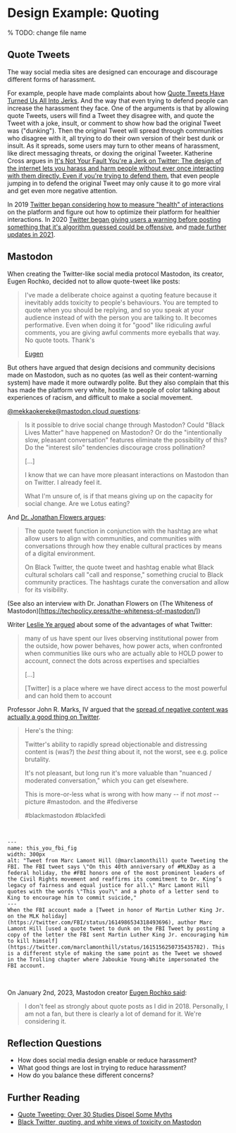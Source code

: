 # Design Example: Quoting

% TODO: change file name


## Quote Tweets

The way social media sites are designed can encourage and discourage different forms of harassment.

For example, people have made complaints about how [Quote Tweets Have Turned Us All Into Jerks](https://onezero.medium.com/quote-tweets-have-turned-us-all-into-jerks-d5776c807942). And the way that even trying to defend people can increase the harassment they face. One of the arguments is that by allowing quote Tweets, users will find a Tweet they disagree with, and quote the Tweet with a joke, insult, or comment to show how bad the original Tweet was ("dunking"). Then the original Tweet will spread through communities who disagree with it, all trying to do their own version of their best dunk or insult. As it spreads, some users may turn to other means of harassment, like direct messaging threats, or doxing the original Tweeter. Katherine Cross argues in [It's Not Your Fault You're a Jerk on Twitter: The design of the internet lets you harass and harm people without ever once interacting with them directly. Even if you're trying to defend them.](https://www.wired.com/story/social-media-harassment-platforms/) that even people jumping in to defend the original Tweet may only cause it to go more viral and get even more negative attention. 

In 2019 [Twitter began considering how to measure "health" of interactions](https://www.vox.com/2019/3/8/18245536/exclusive-twitter-healthy-conversations-dunking-research-product-incentives) on the platform and figure out how to optimize their platform for healthier interactions. In 2020 [Twitter began giving users a warning before posting something that it's algorithm guessed could be offensive](https://www.theverge.com/2020/5/5/21248201/twitter-reply-warning-harmful-language-revise-tweet-moderation), and [made further updates in 2021](https://www.theverge.com/2021/5/5/22420586/twitter-offensive-tweet-warning-prompt-updated-success-rate).


## Mastodon
When creating the Twitter-like social media protocol Mastodon, its creator, Eugen Rochko, decided not to allow quote-tweet like posts:

> I've made a deliberate choice against a quoting feature because it inevitably adds toxicity to people's behaviours. You are tempted to quote when you should be replying, and so you speak at your audience instead of with the person you are talking to. It becomes performative. Even when doing it for "good" like ridiculing awful comments, you are giving awful comments more eyeballs that way. No quote toots. Thank's
>
> [Eugen](https://mastodon.social/@Gargron/99662106175542726)

But others have argued that design decisions and community decisions made on Mastodon, such as no quotes (as well as their content-warning system) have made it more outwardly polite. But they also complain that this has made the platform very white, hostile to people of color talking about experiences of racism, and difficult to make a social movement.

[@mekkaokereke@mastodon.cloud questions](https://mastodon.cloud/@mekkaokereke/109334079258663352):
> Is it possible to drive social change through Mastodon? Could "Black Lives Matter" have happened on Mastodon? Or do the "intentionally slow, pleasant conversation" features eliminate the possibility of this? Do the "interest silo" tendencies discourage cross pollination?
>
> [...]
>
> I know that we can have more pleasant interactions on Mastodon than on Twitter. I already feel it.
>
> What I'm unsure of, is if that means giving up on the capacity for social change. Are we Lotus eating?


And [Dr. Jonathan Flowers argues](https://zirk.us/@shengokai/109347027270208314):
> The quote tweet function in conjunction with the hashtag are what allow users to align with communities, and communities with conversations through how they enable cultural practices by means of a digital environment.
>
> On Black Twitter, the quote tweet and hashtag enable what Black cultural scholars call "call and response," something crucial to Black community practices. The hashtags curate the conversation and allow for its visibility.

(See also an interview with Dr. Jonathan Flowers on (The Whiteness of Mastodon)[https://techpolicy.press/the-whiteness-of-mastodon/])


Writer [Leslie Ye argued](https://twitter.com/lesliezye/status/1593631667037638660) about some of the advantages of what Twitter:
> many of us have spent our lives observing institutional power from the outside, how power behaves, how power acts, when confronted when communities like ours who are actually able to HOLD power to account, connect the dots across expertises and specialties
>
> [...]
>
> [Twitter] is a place where we have direct access to the most powerful and can hold them to account


Professor John R. Marks, IV argued that the [spread of negative content was actually a good thing on Twitter](https://mastodon.social/@jrm4/109702486481162255 ).
> Here's the thing:
>
> Twitter's ability to rapidly spread objectionable and distressing content is (was?) the *best* thing about it, not the worst, see e.g. police brutality.
>
> It's not pleasant, but long run it's more valuable than "nuanced / moderated conversation," which you can get elsewhere.
>
> This is more-or-less what is wrong with how many -- if not *most* -- picture #mastodon. and the #fediverse 
>
> #blackmastodon #blackfedi

<br>

```{figure} this_you_fbi.png
---
name: this_you_fbi_fig
width: 300px
alt: "Tweet from Marc Lamont Hill (@marclamonthill) quote Tweeting the FBI. The FBI tweet says \"On this 40th anniversary of #MLKDay as a federal holiday, the #FBI honors one of the most prominent leaders of the Civil Rights movement and reaffirms its commitment to Dr. King’s legacy of fairness and equal justice for all.\" Marc Lamont Hill quotes with the words \"This you?\" and a photo of a letter send to King to encourage him to commit suicide,"
---
When the FBI account made a [Tweet in honor of Martin Luther King Jr. on the MLK holiday](https://twitter.com/FBI/status/1614986534318493696), author Marc Lamont Hill [used a quote tweet to dunk on the FBI Tweet by posting a copy of the letter the FBI sent Martin Luther King Jr. encouraging him to kill himself](https://twitter.com/marclamonthill/status/1615156250735435782). This is a different style of making the same point as the Tweet we showed in the Trolling chapter where Jaboukie Young-White impersonated the FBI account.
```

<br>

On January 2nd, 2023, Mastodon creator [Eugen Rochko said](https://mastodon.social/@Gargron/109623891328707089):
> I don't feel as strongly about quote posts as I did in 2018. Personally, I am not a fan, but there is clearly a lot of demand for it. We're considering it.

## Reflection Questions
- How does social media design enable or reduce harassment?
- What good things are lost in trying to reduce harassment?
- How do you balance these different concerns?

## Further Reading
- [Quote Tweeting: Over 30 Studies Dispel Some Myths](https://absolutelymaybe.plos.org/2023/01/12/quote-tweeting-over-30-studies-dispel-some-myths/)
- [Black Twitter, quoting, and white views of toxicity on Mastodon](https://privacy.thenexus.today/black-twitter-quoting-and-white-toxicity-on-mastodon/)